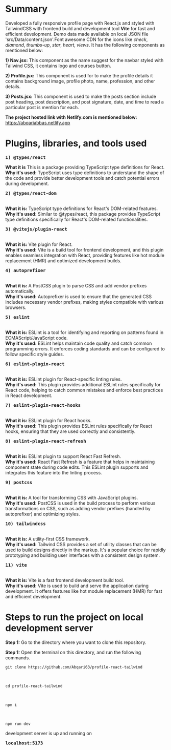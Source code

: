 # Summary

Developed a fully responsive profile page with React.js and styled with TailwindCSS with frontend build and development tool **Vite** for fast and efficient development. Demo data made available on local JSON file 'src/Data/content.json'.Font awesome CDN for the icons like *check*, *diamond*, *thumbs-up*, *star*, *heart*, *views*. It has the following components as mentioned below:  

  
**1) Nav.jsx:** This component as the name suggest for the navbar styled with Tailwind CSS, it contains logo and courses button.  
  
**2) Profile.jsx:** This component is used for to make the profile details it contains background image, profile photo, name, profession, and other details.  
  
**3) Posts.jsx:** This component is used to make the posts section include post heading, post description, and post signature, date, and time to read a particular post is mention for each.  


**The project hosted link with Netlify.com is mentioned below:**  
<a>https://abqariabbas.netlify.app</a>  

# Plugins, libraries, and tools used  

**<pre>1) @types/react</pre>**  

**What it is** This is a package providing TypeScript type definitions for React.  
**Why it's used:** TypeScript uses type definitions to understand the shape of the code and provide better development tools and catch potential errors during development.   

**<pre>2) @types/react-dom</pre>**  
**What it is:** TypeScript type definitions for React's DOM-related features.  
**Why it's used:** Similar to @types/react, this package provides TypeScript type definitions specifically for React's DOM-related functionalities.  

**<pre>3) @vitejs/plugin-react</pre>**  
**What it is:** Vite plugin for React.  
**Why it's used:** Vite is a build tool for frontend development, and this plugin enables seamless integration with React, providing features like hot module replacement (HMR) and optimized development builds.  
  
**<pre>4) autoprefixer</pre>**  
**What it is:** A PostCSS plugin to parse CSS and add vendor prefixes automatically.  
**Why it's used:** Autoprefixer is used to ensure that the generated CSS includes necessary vendor prefixes, making styles compatible with various browsers.  
  
**<pre>5) eslint</pre>**  
**What it is:** ESLint is a tool for identifying and reporting on patterns found in ECMAScript/JavaScript code.  
**Why it's used:** ESLint helps maintain code quality and catch common programming errors. It enforces coding standards and can be configured to follow specific style guides.  
  
**<pre>6) eslint-plugin-react</pre>**  
**What it is:** ESLint plugin for React-specific linting rules.  
**Why it's used:** This plugin provides additional ESLint rules specifically for React code, helping to catch common mistakes and enforce best practices in React development.  
  
**<pre>7) eslint-plugin-react-hooks</pre>**  
**What it is:** ESLint plugin for React hooks.  
**Why it's used:** This plugin provides ESLint rules specifically for React hooks, ensuring that they are used correctly and consistently.  
  
**<pre>8) eslint-plugin-react-refresh</pre>**  
**What it is:** ESLint plugin to support React Fast Refresh.  
**Why it's used:** React Fast Refresh is a feature that helps in maintaining component state during code edits. This ESLint plugin supports and integrates this feature into the linting process.  
  
**<pre>9) postcss</pre>**  
**What it is:** A tool for transforming CSS with JavaScript plugins.  
**Why it's used:** PostCSS is used in the build process to perform various transformations on CSS, such as adding vendor prefixes (handled by autoprefixer) and optimizing styles.  
  
**<pre>10) tailwindcss</pre>**  
**What it is:** A utility-first CSS framework.  
**Why it's used:** Tailwind CSS provides a set of utility classes that can be used to build designs directly in the markup. It's a popular choice for rapidly prototyping and building user interfaces with a consistent design system.  
  
**<pre>11) vite</pre>**  
**What it is:** Vite is a fast frontend development build tool.  
**Why it's used:** Vite is used to build and serve the application during development. It offers features like hot module replacement (HMR) for fast and efficient development.  

# Steps to run the project on local development server  

**Step 1:** Go to the directory where you want to clone this repository.  

**Step 1:** Open the terminal on this directory, and run the following commands.  
    <pre>`git clone https://github.com/Abqari63/profile-react-tailwind`</pre>  
    <pre>`cd profile-react-tailwind`</pre>  
    <pre>`npm i`</pre>  
    <pre>`npm run dev`</pre>  

development server is up and running on **<pre>localhost:5173</pre>**

  

  
